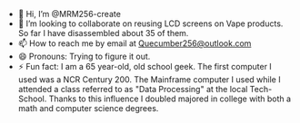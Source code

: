 - 👋 Hi, I’m @MRM256-create
- 💞️ I’m looking to collaborate on reusing LCD screens on Vape products. So far I have disassembled about 35 of them. 
- 📫 How to reach me by email at Quecumber256@outlook.com
- 😄 Pronouns: Trying to figure it out.
- ⚡ Fun fact: I am a 65 year-old, old school geek. The first computer I used was a NCR Century 200. The Mainframe computer I used while I attended a class referred to as "Data Processing" at the local Tech-School. Thanks to this influence I doubled majored in college with both a math and computer science degrees.

<!---
MRM256-create/MRM256-create is a ✨ special ✨ repository because its `README.md` (this file) appears on your GitHub profile.
You can click the Preview link to take a look at your changes.
--->
